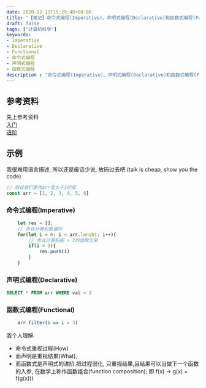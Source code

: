 ```yaml
---
date: 2020-12-11T15:29:48+08:00
title: "【笔记】命令式编程(Imperative)、声明式编程(Declarative)和函数式编程(Functional)"
draft: false
tags: ["计算机科学"]
keywords:
- Imperative
- Declarative
- Functional
- 命令式编程
- 声明式编程
- 函数式编程
description : "命令式编程(Imperative)、声明式编程(Declarative)和函数式编程(Functional)"
---
```


## 参考资料
先上参考资料  
[入门](https://www.cnblogs.com/sirkevin/p/8283110.html)  
[进阶](https://www.cnblogs.com/doit8791/p/8232821.html)  

<!--more-->

## 示例
我很难用语言描述, 所以还是废话少说, 放码过去吧.(talk is cheap, show you the code)

```js
// 假设我们要找arr里大于3的值
const arr = [1, 2, 3, 4, 5, 6]
```

### 命令式编程(Imperative)
```js
    let res = [];
    // 告诉计算机要遍历
    for(let i = 0; i < arr.lenght; i++){
        // 告诉计算机把 > 3的值取出来
        if(i > 3){
            res.push(i)
        }
    }
```

### 声明式编程(Declarative)
```sql
SELECT * FROM arr WHERE val > 3

```

### 函数式编程(Functional)
```js
    arr.filter(i => i > 3)
```

我个人理解: 
- 命令式重视过程(How)
- 而声明是重视结果(What),
- 而函数式是声明式的进阶.把过程弱化, 只重视结果,且结果可以当做下一个函数的入参, 在数学上称作函数组合(function composition); 即 f(x) -> g(x) = f(g(x)))